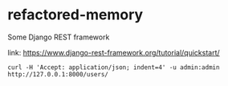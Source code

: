 # refactored-memory

Some Django REST framework

link: https://www.django-rest-framework.org/tutorial/quickstart/

    curl -H 'Accept: application/json; indent=4' -u admin:admin http://127.0.0.1:8000/users/